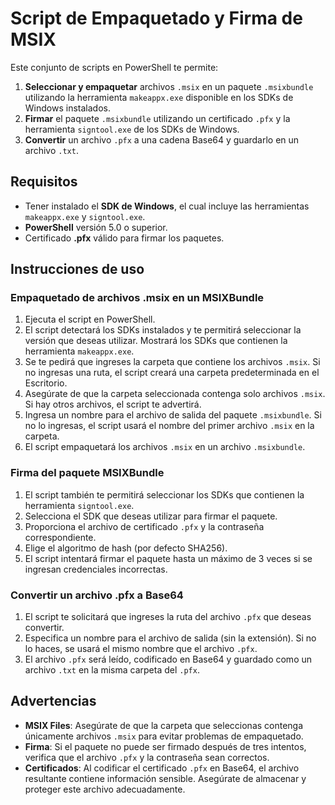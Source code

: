 # Script de Empaquetado y Firma de MSIX

Este conjunto de scripts en PowerShell te permite:

1. **Seleccionar y empaquetar** archivos `.msix` en un paquete `.msixbundle` utilizando la herramienta `makeappx.exe` disponible en los SDKs de Windows instalados.
2. **Firmar** el paquete `.msixbundle` utilizando un certificado `.pfx` y la herramienta `signtool.exe` de los SDKs de Windows.
3. **Convertir** un archivo `.pfx` a una cadena Base64 y guardarlo en un archivo `.txt`.

## Requisitos

- Tener instalado el **SDK de Windows**, el cual incluye las herramientas `makeappx.exe` y `signtool.exe`.
- **PowerShell** versión 5.0 o superior.
- Certificado **.pfx** válido para firmar los paquetes.

## Instrucciones de uso

### Empaquetado de archivos .msix en un MSIXBundle

1. Ejecuta el script en PowerShell.
2. El script detectará los SDKs instalados y te permitirá seleccionar la versión que deseas utilizar. Mostrará los SDKs que contienen la herramienta `makeappx.exe`.
3. Se te pedirá que ingreses la carpeta que contiene los archivos `.msix`. Si no ingresas una ruta, el script creará una carpeta predeterminada en el Escritorio.
4. Asegúrate de que la carpeta seleccionada contenga solo archivos `.msix`. Si hay otros archivos, el script te advertirá.
5. Ingresa un nombre para el archivo de salida del paquete `.msixbundle`. Si no lo ingresas, el script usará el nombre del primer archivo `.msix` en la carpeta.
6. El script empaquetará los archivos `.msix` en un archivo `.msixbundle`.

### Firma del paquete MSIXBundle

1. El script también te permitirá seleccionar los SDKs que contienen la herramienta `signtool.exe`.
2. Selecciona el SDK que deseas utilizar para firmar el paquete.
3. Proporciona el archivo de certificado `.pfx` y la contraseña correspondiente.
4. Elige el algoritmo de hash (por defecto SHA256).
5. El script intentará firmar el paquete hasta un máximo de 3 veces si se ingresan credenciales incorrectas.

### Convertir un archivo .pfx a Base64

1. El script te solicitará que ingreses la ruta del archivo `.pfx` que deseas convertir.
2. Especifica un nombre para el archivo de salida (sin la extensión). Si no lo haces, se usará el mismo nombre que el archivo `.pfx`.
3. El archivo `.pfx` será leído, codificado en Base64 y guardado como un archivo `.txt` en la misma carpeta del `.pfx`.

## Advertencias

- **MSIX Files**: Asegúrate de que la carpeta que seleccionas contenga únicamente archivos `.msix` para evitar problemas de empaquetado.
- **Firma**: Si el paquete no puede ser firmado después de tres intentos, verifica que el archivo `.pfx` y la contraseña sean correctos.
- **Certificados**: Al codificar el certificado `.pfx` en Base64, el archivo resultante contiene información sensible. Asegúrate de almacenar y proteger este archivo adecuadamente.
